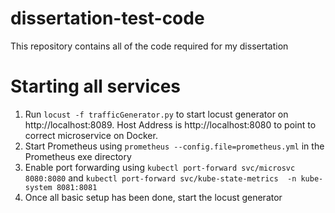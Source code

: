 # dissertation-test-code
This repository contains all of the code required for my dissertation

# Starting all services

1. Run `locust -f trafficGenerator.py` to start locust generator on http://localhost:8089. Host Address is http://localhost:8080 to point to correct microservice on Docker.
2. Start Prometheus using `prometheus --config.file=prometheus.yml` in the Prometheus exe directory
3. Enable port forwarding using `kubectl port-forward svc/microsvc 8080:8080` and `kubectl port-forward svc/kube-state-metrics 
-n kube-system 8081:8081` 
4. Once all basic setup has been done, start the locust generator
